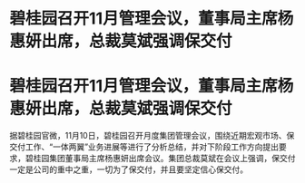 # 碧桂园召开11月管理会议，董事局主席杨惠妍出席，总裁莫斌强调保交付

# 碧桂园召开11月管理会议，董事局主席杨惠妍出席，总裁莫斌强调保交付

据碧桂园官微，11月10日，碧桂园召开月度集团管理会议，围绕近期宏观市场、保交付工作、“一体两翼”业务进展等进行了分析总结，并对下阶段工作方向提出要求，碧桂园集团董事局主席杨惠妍出席会议。集团总裁莫斌在会议上强调，保交付一定是公司的重中之重，一切为了保交付，并且要坚定信心保交付。

